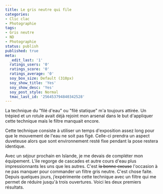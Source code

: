 ```yaml
---
title: Le gris neutre qui file
categories:
- Clic clac
- Photographie
tags:
- Gris neutre
- ND
- Photographie
status: publish
published: true
meta:
  _edit_last: '1'
  ratings_users: '0'
  ratings_score: '0'
  ratings_average: '0'
  soy_box_size: Default (310px)
  soy_show_title: 'Yes'
  soy_show_desc: 'Yes'
  soy_post_style: Normal
  tmac_last_id: '256453794840342528'
---
```

La technique du "filé d'eau" ou "filé statique" m'a toujours attirée. Un trépied et un rotule avait déjà rejoint mon arsenal dans le but d'appliquer cette technique mais le filtre manquait encore.

Cette technique consiste à utiliser un temps d'exposition assez long pour que le mouvement de l'eau ne soit pas figé. Celle-ci prendra un aspect duveteuse alors que sont environnement resté fixe pendant la pose restera identique.

<!--more-->

Avec un séjour prochain en Islande, je me devais de compléter mon équipement. L’ile regorge de cascades et autre cours d'eau plus impressionnants les uns que les autres. C'est <del>la bonne excuse</del> l'occasion à ne pas manquer pour commander un filtre gris neutre.
C'est chose faite. Depuis quelques jours, j’expérimente cette technique avec un filtre qui me permet de réduire jusqu'à trois ouvertures.
Voici les deux premiers résultats.
